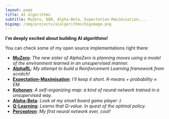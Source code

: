 ```yaml
---
layout: page
title: AI algorithms
subtitle: MuZero, DQN, Alpha-Beta, Expectation-Maximisation,...
bigimg: /img/projects/aialgorithms/bigimage.png
---
```


**I'm deeply excited about building AI algorithms!**

You can check some of my open source implementations right there:
- **[MuZero](https://github.com/johan-gras/MuZero)**: *The new sister of AlphaZero is planning moves using a model of the environment learned in an unsupervised manner.*
- **[AlphaRL]()**: *My attempt to build a Reinforcement Learning framework from scratch!*
- **[Expectation-Maximisation](https://github.com/johan-gras/Machine-Learning-Algorithms/tree/master/Expectation_Maximisation)**: *I'll keep it short. K-means + probability ≈ EM.*
- **[Kohonen](https://github.com/johan-gras/Machine-Learning-Algorithms/tree/master/Kohonen)**: *A self-organizing map: a kind of neural network trained in a unsupervised way.*
- **[Alpha-Beta](https://github.com/johan-gras/Tree-search-algorithms)**: *Look at my smart board game player :)*
- **[Q-Learning](https://github.com/johan-gras/Q-Learning)**: *Learns that Q-value. In quest of the optimal policy.*
- **[Perceptron](https://github.com/johan-gras/Machine-Learning-Algorithms/tree/master/Perceptron)**: *My first neural network ever, cool!*